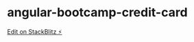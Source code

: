 # angular-bootcamp-credit-card

[Edit on StackBlitz ⚡️](https://stackblitz.com/edit/stackblitz-starters-75vxme)